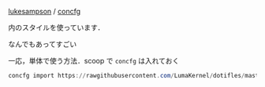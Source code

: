 
[lukesampson](https://github.com/lukesampson) / [concfg](https://github.com/lukesampson/concfg)

内のスタイルを使っています．


なんでもあってすごい


一応，単体で使う方法．scoop で `concfg` は入れておく


```powershell
concfg import https://rawgithubusercontent.com/LumaKernel/dotifles/master/windows/concfg/lumc-vs-code-dark-plus.json
```
